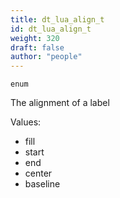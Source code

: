 ```yaml
---
title: dt_lua_align_t
id: dt_lua_align_t
weight: 320
draft: false
author: "people"
---
```


`enum`

The alignment of a label

Values:
* fill
* start
* end
* center
* baseline
